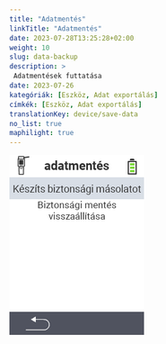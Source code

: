 ```yaml
---
title: "Adatmentés"
linkTitle: "Adatmentés"
date: 2023-07-28T13:25:28+02:00
weight: 10
slug: data-backup
description: >
 Adatmentések futtatása
date: 2023-07-26
kategóriák: [Eszköz, Adat exportálás]
címkék: [Eszköz, Adat exportálás]
translationKey: device/save-data
no_list: true
maphilight: true
---
```

<img src="backup.png" alt="VitalControl Adatkezelés" title="Adatkezelés" usemap="#workmap" class="maphilight" />

<map name="workmap">
  <area shape="rect" coords="2,40,238,80" alt="Biztonsági mentés létrehozása" title="A biztonsági mentés létrehozásának utasításai itt találhatók&#10;Egérkattintás: dokumentáció megnyitása" href="/hu/docs/backup/backup/">

  <area shape="rect" coords="2,80,238,120" alt="Biztonsági mentés visszaállítása" title="A biztonsági mentés visszaállításának utasításai itt találhatók&#10;Egérkattintás: dokumentáció megnyitása" href="/hu/docs/backup/restore/">

  <area shape="rect" coords="2,282,120,319" alt="Vissza" title="Ugrás egy szinttel vissza&#10;Egérkattintás: dokumentáció megnyitása" href="/hu/docs/device/data-management/">
</map>
